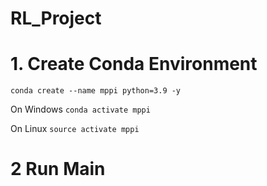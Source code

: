 # RL_Project


# 1. Create Conda Environment
  ```conda create --name mppi python=3.9 -y``` 
  
On Windows
  ```conda activate mppi``` 

On Linux 
  ```source activate mppi``` 

# 2 Run Main 
